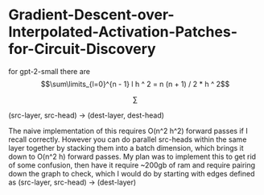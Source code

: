 # Gradient-Descent-over-Interpolated-Activation-Patches-for-Circuit-Discovery

for gpt-2-small there are 
$$\sum\limits_{l=0}^{n - 1} l h ^ 2 = n (n + 1) / 2 * h ^ 2$$

$$
\sum
$$

(src-layer, src-head) -> (dest-layer, dest-head) 

The naive implementation of this requires O(n^2 h^2) forward passes if I recall correctly. However you can do parallel src-heads within the same layer together by stacking them into a batch dimension, which brings it down to O(n^2 h) forward passes. My plan was to implement this to get rid of some confusion, then have it require ~200gb of ram and require pairing down the graph to check, which I would do by starting with edges defined as (src-layer, src-head) -> (dest-layer) 

